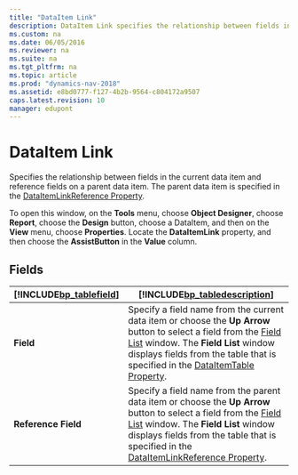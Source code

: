 ```yaml
---
title: "DataItem Link"
description: DataItem Link specifies the relationship between fields in the current data item and reference fields on a parent data item.
ms.custom: na
ms.date: 06/05/2016
ms.reviewer: na
ms.suite: na
ms.tgt_pltfrm: na
ms.topic: article
ms.prod: "dynamics-nav-2018"
ms.assetid: e8bd0777-f127-4b2b-9564-c804172a9507
caps.latest.revision: 10
manager: edupont
---
```

# DataItem Link
Specifies the relationship between fields in the current data item and reference fields on a parent data item. The parent data item is specified in the [DataItemLinkReference Property](../DataItemLinkReference-Property.md).  

 To open this window, on the **Tools** menu, choose **Object Designer**, choose **Report**, choose the **Design** button, choose a DataItem, and then on the **View** menu, choose **Properties**. Locate the **DataItemLink** property, and then choose the **AssistButton** in the **Value** column.  

## Fields  

|[!INCLUDE[bp_tablefield](../includes/bp_tablefield_md.md)]|[!INCLUDE[bp_tabledescription](../includes/bp_tabledescription_md.md)]|  
|---------------------------------|---------------------------------------|  
|**Field**|Specify a field name from the current data item or choose the **Up Arrow** button to select a field from the [Field List](-$-S_2122-Field-List-$-.md) window. The **Field List** window displays fields from the table that is specified in the [DataItemTable Property](../DataItemTable-Property.md).|  
|**Reference Field**|Specify a field name from the parent data item or choose the **Up Arrow** button to select a field from the [Field List](-$-S_2122-Field-List-$-.md) window. The **Field List** window displays fields from the table that is specified in the [DataItemLinkReference Property](../DataItemLinkReference-Property.md).|
